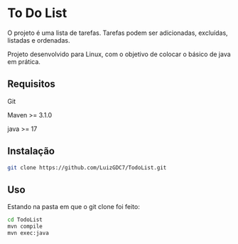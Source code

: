 
# To Do List

O projeto é uma lista de tarefas. Tarefas podem ser adicionadas, excluídas, listadas e ordenadas.

Projeto desenvolvido para Linux, com o objetivo de colocar o básico de java em prática.

## Requisitos

Git

Maven >= 3.1.0

java >= 17

## Instalação

```bash
git clone https://github.com/LuizGDC7/TodoList.git
```
## Uso

Estando na pasta em que o git clone foi feito:

```bash
cd TodoList
mvn compile
mvn exec:java
```